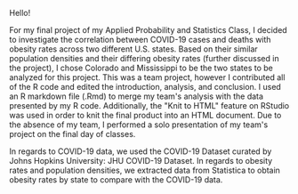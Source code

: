Hello!

For my final project of my Applied Probability and Statistics Class, I decided to investigate the correlation between COVID-19 cases and deaths with obesity rates across two different U.S. states. Based on their similar population densities and their differing obesity rates (further discussed in the project), I chose Colorado and Mississippi to be the two states to be analyzed for this project.  This was a team project, however I contributed all of the R code and edited the introduction, analysis, and conclusion.  I used an R markdown file (.Rmd) to merge my team's analysis with the data presented by my R code.  Additionally, the "Knit to HTML" feature on RStudio was used in order to knit the final product into an HTML document. Due to the absence of my team, I performed a solo presentation of my team's project on the final day of classes.

In regards to COVID-19 data, we used the COVID-19 Dataset curated by Johns Hopkins University: JHU COVID-19 Dataset. In regards to obesity rates and population densities, we extracted data from Statistica to obtain obesity rates by state to compare with the COVID-19 data.
